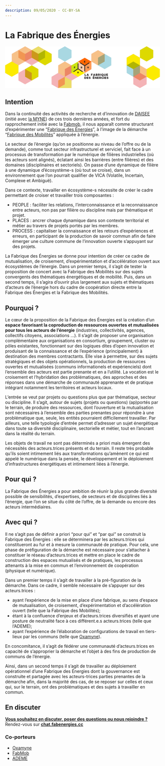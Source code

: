 ```yaml
---
description: 09/05/2020 - CC-BY-SA
---
```


# La Fabrique des Énergies

![](.gitbook/assets/bandeau_fabrique-des-energies.png)

## Intention

Dans la continuité des activités de recherche et d’innovation de [DAISEE](http://daisee.org) \(initié avec [la MYNE](http://lamyne.org)\) de ces trois dernières années, et fort du rapprochement initié avec la [Fab](http://lafabriquedesmobilites.fr/)[mob](http://lafabriquedesmobilites.fr/), il nous apparaît comme structurant d’expérimenter une “[Fabrique des Énergies](https://fabenergies.cc)”, à l’image de la démarche “[Fabrique des Mobilités](https://wiki.lafabriquedesmobilites.fr/wiki/Accueil)” appliquée à l’énergie.

Le secteur de l’énergie \(qu’on se positionne au niveau de l’offre ou de la demande\), comme tout secteur infrastructurel et serviciel, fait face à un processus de transformation par le numérique de filières industrielles \(où les acteurs sont alignés\), éclatant ainsi les barrières \(entre filières\) et des domaines \(disciplinaires et sectoriels\). On passe d’une dynamique de filière à une dynamique d’écosystème-s \(où tout se croise\), dans un environnement que l’on pourrait qualifier de VICA \(Volatile, Incertain, Complexe et Ambiguë\).

Dans ce contexte, travailler en écosystème-s nécessite de créer le cadre permettant de croiser et travailler trois composantes :

*  PEOPLE : faciliter les relations, l’interconnaissance et la reconnaissance entre acteurs, non pas par filière ou discipline mais par thématique et projet.
*  PLACES : ancrer chaque dynamique dans son contexte territorial et métier au travers de projets portés par les membres.
*  PROCESS : capitaliser la connaissance et les retours d’expériences et erreurs, en participant de la production de savoir commun afin de faire émerger une culture commune de l’innovation ouverte s’appuyant sur des projets.

La Fabrique des Énergies se donne pour intention de créer ce cadre de mutualisation, de croisement, d’expérimentation et d’accélération ouvert aux écosystèmes de l’énergie. Dans un premier temps, il s’agit de tester la proposition de concert avec la Fabrique des Mobilités sur des sujets convergents des thématiques énergétiques et de mobilité. Puis, dans un second temps, il s’agira d’ouvrir plus largement aux sujets et thématiques d’acteurs de l’énergie hors du cadre de coopération directe entre la Fabrique des Énergies et la Fabrique des Mobilités.

## Pourquoi ?

Le cœur de la proposition de la Fabrique des Énergies est la création d’un **espace favorisant la coproduction de ressources ouvertes et mutualisées pour tous les acteurs de l’énergie** \(industries, collectivités, agences, collectifs citoyens, associations …\). Il s’agit de proposer une organisation complémentaire aux organisations en consortium, groupement, cluster ou pôles existantes, fonctionnant sur des logiques dites d’open innovation et produisant de la connaissance et de l’expérience \(principalement\) à destination des membres contractants. Elle vise à permettre, sur des sujets stratégiques et des objets opérationnels, la production de ressources ouvertes et mutualisées \(communs informationels et expérienciels\) dont l’ensemble des acteurs est partie prenante et en a l’utilité. La vocation est le croisement et l’hybridation des problématiques, des approches et des réponses dans une démarche de communauté apprenante et de pratique intégrant notamment les territoires et acteurs locaux.

L’entrée se veut par projets ou questions plus que par thématique, secteur ou discipline. Il s’agit, autour de sujets \(projets ou questions\) \(ap\)portés par le terrain, de produire des ressources, dont l’ouverture et la mutualisation sont nécessaires à l’ensemble des parties prenantes pour répondre à une problématique que, seule, les entités pourraient difficilement travailler. Par ailleurs, une telle typologie d’entrée permet d’adresser un sujet énergétique dans toute sa diversité disciplinaire, sectorielle et métier, tout en l’ancrant dans la réalité du terrain.

Les objets de travail ne sont pas déterminés a priori mais émergent des nécessités des acteurs.trices présents et du terrain. Il reste très probable qu’ils soient intimement liés aux transformations qu’amènent ce qui est appelé le numérique dans la pensée, le développement et le déploiement d’infrastructures énergétiques et intimement liées à l’énergie.

## Pour qui ?

La Fabrique des Énergies a pour ambition de réunir la plus grande diversité possible de sensibilités, d’expertises, de secteurs et de disciplines liés à l’énergie, que l’on se situe du côté de l’offre, de la demande ou encore des acteurs intermédiaires.

## Avec qui ?

Il ne s’agit pas de définir a priori “pour qui” et “par qui” se construit la Fabrique des Énergies : elle se déterminera par les acteurs.trices qui constitueront au fur et à mesure la communauté de pratique. Pour cela, une phase de préfiguration de la démarche est nécessaire pour s’attacher à constituer le réseau d’acteurs.trices et mettre en place le cadre de construction des espaces mutualisés et de pratiques, les processus attenants à la mise en commun et l’environnement de coopération \(physique et numérique\).

Dans un premier temps il s’agit de travailler à la pré-figuration de la démarche. Dans ce cadre, il semble nécessaire de s’appuyer sur des acteurs.trices :

*  ayant l’expérience de la mise en place d’une fabrique, au sens d’espace de mutualisation, de croisement, d’expérimentation et d’accélération ouvert \(telle que la Fabrique des Mobilités\);
*  étant à la confluence d’enjeux et d’acteurs.trices diversifiés et ayant une posture de neutralité face à ces différent.e.s acteurs.trices \(telle que l’ADEME\);
*  ayant l’expérience de l’élaboration de configurations de travail en tiers-lieux par les communs \(telle que [Oxamyne](https://oxamyne.coop)\).

En concomitance, il s’agit de fédérer une communauté d’acteurs.trices en capacité de s’approprier la démarche et l’objet à des fins de production de communs de l’énergie.

Ainsi, dans un second temps il s’agit de travailler au déploiement opérationnel d’une Fabrique des Énergies dont la gouvernance est construite et partagée avec les acteurs-trices parties prenantes de la démarche afin, dans la majorité des cas, de se reposer sur celles et ceux qui, sur le terrain, ont des problématiques et des sujets à travailler en commun.

## En discuter

[**Vous souhaitez en discuter, poser des questions ou nous rejoindre ?**](https://chat.fabenergies.cc) Rendez-vous sur [**chat.fabenergies.cc**](https://chat.fabenergies.cc)

### Co-porteurs

*  [Oxamyne](https://oxamyne.org)
*  [FabMob](http://lafabriquedesmobilites.fr/)
*  [ADEME](http://ademe.fr)

